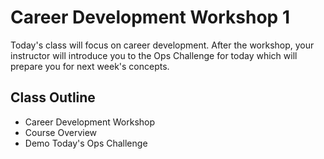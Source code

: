 # Career Development Workshop 1

Today's class will focus on career development. After the workshop, your instructor will introduce you to the Ops Challenge for today which will prepare you for next week's concepts.

## Class Outline

- Career Development Workshop
- Course Overview
- Demo Today's Ops Challenge
